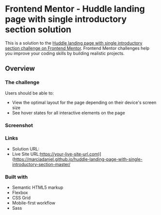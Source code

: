 # Frontend Mentor - Huddle landing page with single introductory section solution

This is a solution to the [Huddle landing page with single introductory section challenge on Frontend Mentor](https://www.frontendmentor.io/challenges/huddle-landing-page-with-a-single-introductory-section-B_2Wvxgi0). Frontend Mentor challenges help you improve your coding skills by building realistic projects. 

## Overview

### The challenge

Users should be able to:

- View the optimal layout for the page depending on their device's screen size
- See hover states for all interactive elements on the page

### Screenshot


### Links

- Solution URL: 
- Live Site URL:https://your-live-site-url.com)](https://marciadaniel.github.io/huddle-landing-page-with-single-introductory-section-master/



### Built with

- Semantic HTML5 markup
- Flexbox
- CSS Grid
- Mobile-first workflow
- Sass



